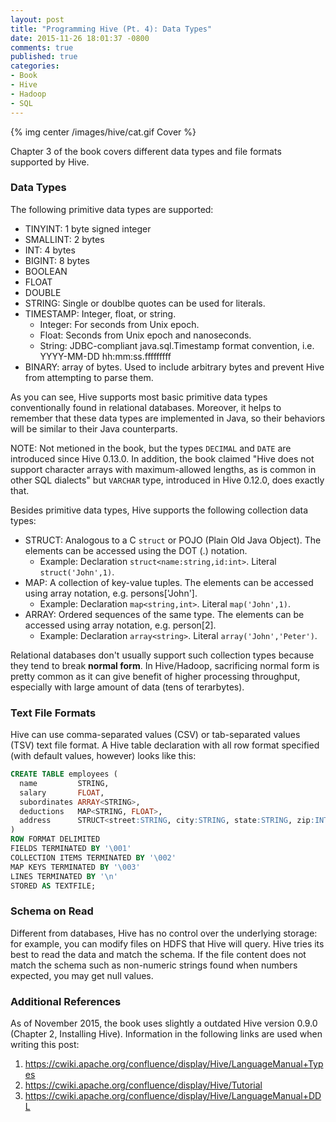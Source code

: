 ```yaml
---
layout: post
title: "Programming Hive (Pt. 4): Data Types"
date: 2015-11-26 18:01:37 -0800
comments: true
published: true
categories: 
- Book
- Hive
- Hadoop
- SQL
---
```


{% img center /images/hive/cat.gif Cover %}

Chapter 3 of the book covers different data types and file formats supported by Hive.

### Data Types

The following primitive data types are supported:

- TINYINT: 1 byte signed integer
- SMALLINT: 2 bytes
- INT: 4 bytes
- BIGINT: 8 bytes
- BOOLEAN
- FLOAT
- DOUBLE
- STRING: Single or doublbe quotes can be used for literals.
- TIMESTAMP: Integer, float, or string.
    - Integer: For seconds from Unix epoch.
    - Float: Seconds from Unix epoch and nanoseconds.
    - String: JDBC-compliant java.sql.Timestamp format convention, i.e. YYYY-MM-DD hh:mm:ss.fffffffff
- BINARY: array of bytes. Used to include arbitrary bytes and prevent Hive from attempting to parse them.

As you can see, Hive supports most basic primitive data types conventionally found in relational databases. Moreover, it helps to remember that these data types are implemented in Java, so their behaviors will be similar to their Java counterparts.

NOTE: Not metioned in the book, but the types `DECIMAL` and `DATE` are introduced since Hive 0.13.0. In addition, the book claimed "Hive does not support character arrays with maximum-allowed lengths, as is common in other SQL dialects" but `VARCHAR` type, introduced in Hive 0.12.0, does exactly that.

Besides primitive data types, Hive supports the following collection data types:

- STRUCT: Analogous to a C `struct` or POJO (Plain Old Java Object). The elements can be accessed using the DOT (.) notation.
    - Example: Declaration `struct<name:string,id:int>`. Literal `struct('John',1)`.
- MAP: A collection of key-value tuples. The elements can be accessed using array notation, e.g. persons['John'].
    - Example: Declaration `map<string,int>`. Literal `map('John',1)`.
- ARRAY: Ordered sequences of the same type. The elements can be accessed using array notation, e.g. person[2].
    - Example: Declaration `array<string>`. Literal `array('John','Peter')`.

Relational databases don't usually support such collection types because they tend to break **normal form**. In Hive/Hadoop, sacrificing normal form is pretty common as it can give benefit of higher processing throughput, especially with large amount of data (tens of terarbytes).

### Text File Formats

Hive can use comma-separated values (CSV) or tab-separated values (TSV) text file format. A Hive table declaration with all row format specified (with default values, however) looks like this:

``` sql
CREATE TABLE employees (
  name         STRING,
  salary       FLOAT,
  subordinates ARRAY<STRING>,
  deductions   MAP<STRING, FLOAT>,
  address      STRUCT<street:STRING, city:STRING, state:STRING, zip:INT>
)
ROW FORMAT DELIMITED
FIELDS TERMINATED BY '\001'
COLLECTION ITEMS TERMINATED BY '\002'
MAP KEYS TERMINATED BY '\003'
LINES TERMINATED BY '\n'
STORED AS TEXTFILE;
```

### Schema on Read

Different from databases, Hive has no control over the underlying storage: for example, you can modify files on HDFS that Hive will query. Hive tries its best to read the data and match the schema. If the file content does not match the schema such as non-numeric strings found when numbers expected, you may get null values.

### Additional References

As of November 2015, the book uses slightly a outdated Hive version 0.9.0 (Chapter 2, Installing Hive). Information in the following links are used when writing this post:

1. https://cwiki.apache.org/confluence/display/Hive/LanguageManual+Types
2. https://cwiki.apache.org/confluence/display/Hive/Tutorial
3. https://cwiki.apache.org/confluence/display/Hive/LanguageManual+DDL
